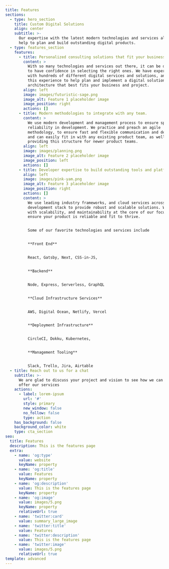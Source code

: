 ```yaml
---
title: Features
sections:
  - type: hero_section
    title: Custom Digital Solutions
    align: center
    subtitle: >-
      Our expertise with the latest modern technologies and services allow us to
      help to plan and build outstanding digital products.
  - type: features_section
    features:
      - title: Personalized consulting solutions that fit your business needs
        content: >
          With so many technologies and services out there, it can be difficult
          to have confidence in selecting the right ones. We have experience
          with hundreds of different digital services and solutions, and use
          this experience to help plan and implement a digital solution
          architecture that best fits your business and project.
        align: left
        image: images/futuristic-sage.png
        image_alt: Feature 1 placeholder image
        image_position: right
        actions: []
      - title: Modern methodologies to integrate with any team.
        content: >
          We use modern development and management process to ensure speed and
          reliability in development. We practice and preach an agile
          methodology, to ensure fast and flexible communication and delivery
          and can easily fit in with any existing product team, as well as
          providing this structure for newer product teams.
        align: left
        image: images/planning.png
        image_alt: Feature 2 placeholder image
        image_position: left
        actions: []
      - title: Developer expertise to build outstanding tools and platforms.
        align: left
        image: images/pink-yam.png
        image_alt: Feature 3 placeholder image
        image_position: right
        actions: []
        content: >
          We use leading industry frameworks, and cloud services across the full
          development stack to provide robust and scalable solutions. We develop
          with scalability, and maintainability at the core of our focus, to
          ensure your product is reliable and fit to thrive.


          Some of our favorite technologies and services include


          **Front End**


          React, Gatsby, Next, CSS-in-JS,


          **Backend**


          Node, Express, Serverless, GraphQL


          **Cloud Infrastructure Services**


          AWS, Digital Ocean, Netlify, Vercel


          **Deployment Infrastructure**


          CircleCI, Dokku, Kubernetes,


          **Management Tooling**


          Slack, Trello, Jira, Airtable
  - title: Reach out to us for a chat
    subtitle: >-
      We are glad to discuss your project and vision to see how we can best
      offer our services
    actions:
      - label: lorem-ipsum
        url: '#'
        style: primary
        new_window: false
        no_follow: false
        type: action
    has_background: false
    background_color: white
    type: cta_section
seo:
  title: Features
  description: This is the features page
  extra:
    - name: 'og:type'
      value: website
      keyName: property
    - name: 'og:title'
      value: Features
      keyName: property
    - name: 'og:description'
      value: This is the features page
      keyName: property
    - name: 'og:image'
      value: images/5.png
      keyName: property
      relativeUrl: true
    - name: 'twitter:card'
      value: summary_large_image
    - name: 'twitter:title'
      value: Features
    - name: 'twitter:description'
      value: This is the features page
    - name: 'twitter:image'
      value: images/5.png
      relativeUrl: true
template: advanced
---
```

